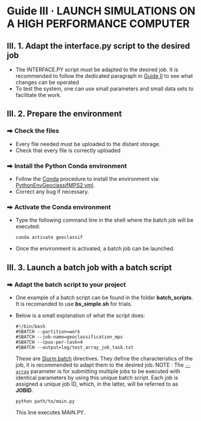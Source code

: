 # Guide III  ·  LAUNCH SIMULATIONS ON A HIGH PERFORMANCE COMPUTER
## III. 1. Adapt the interface.py script to the desired job
- The INTERFACE.PY script must be adapted to the desired job. It is recommended to follow the dedicated paragraph in [Guide II](https://github.com/AxMeNi/GeoclassificationMPS/blob/main/Guide%20II%20%C2%B7%20Launch%20simulations.md#ii-3-provide-the-parameters) to see what changes can be operated
- To test the system, one can use small parameters and small data sets to facilitate the work.
## III. 2. Prepare the environment
### ⮕ Check the files
- Every file needed must be uploaded to the distant storage.
- Check that every file is correctly uploaded
### ⮕ Install the Python Conda environment
- Follow the [Conda](https://docs.conda.io/projects/conda/en/latest/user-guide/tasks/manage-environments.html#creating-an-environment-from-an-environment-yml-file) procedure to install the environment via: [PythonEnvGeoclassifMPS2.yml](https://github.com/AxMeNi/GeoclassificationMPS/blob/main/PythonEnvGeoclassifMPS2.yml).
- Correct any bug if necessary.
### ⮕ Activate the Conda environment
- Type the following command line in the shell where the batch job will be executed:
  ```shell
  conda activate geoclassif
  ```
- Once the environment is activated, a batch job can be launched.
## III. 3. Launch a batch job with a batch script
### ⮕ Adapt the batch script to your project
- One example of a batch script can be found in the folder **batch_scripts**. It is recomanded to use **bs_simple.sh** for trials.
- Below is a small explanation of what the script does:
  ```batch
  #!/bin/bash
  #SBATCH --partition=work
  #SBATCH --job-name=geoclassification_mps
  #SBATCH --cpus-per-task=4
  #SBATCH --output=log/test_array_job_task.txt
  ```
  These are [Slurm batch](https://slurm.schedmd.com/sbatch.html) directives. They define the characteristics of the job, it is recommended to adapt them to the desired job. NOTE : The [```--array```](https://slurm.schedmd.com/sbatch.html#OPT_array) parameter is for submitting multiple jobs to be executed with identical parameters by using this unique batch script. Each job is assigned a unique job ID, which, in the latter, will be referred to as **JOBID**.

  ```batch
  python path/to/main.py
  ```
  This line executes MAIN.PY.
